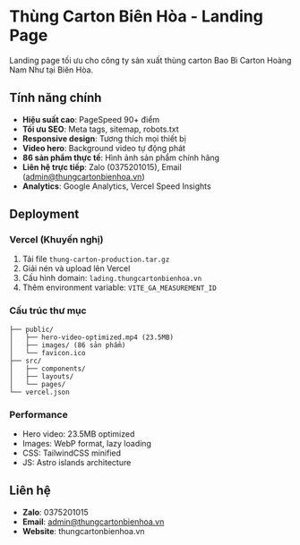 # Thùng Carton Biên Hòa - Landing Page

Landing page tối ưu cho công ty sản xuất thùng carton Bao Bì Carton Hoàng Nam Như tại Biên Hòa.

## Tính năng chính

- **Hiệu suất cao**: PageSpeed 90+ điểm
- **Tối ưu SEO**: Meta tags, sitemap, robots.txt
- **Responsive design**: Tương thích mọi thiết bị
- **Video hero**: Background video tự động phát
- **86 sản phẩm thực tế**: Hình ảnh sản phẩm chính hãng
- **Liên hệ trực tiếp**: Zalo (0375201015), Email (admin@thungcartonbienhoa.vn)
- **Analytics**: Google Analytics, Vercel Speed Insights

## Deployment

### Vercel (Khuyến nghị)

1. Tải file `thung-carton-production.tar.gz`
2. Giải nén và upload lên Vercel
3. Cấu hình domain: `lading.thungcartonbienhoa.vn`
4. Thêm environment variable: `VITE_GA_MEASUREMENT_ID`

### Cấu trúc thư mục

```
├── public/
│   ├── hero-video-optimized.mp4 (23.5MB)
│   ├── images/ (86 sản phẩm)
│   └── favicon.ico
├── src/
│   ├── components/
│   ├── layouts/
│   └── pages/
└── vercel.json
```

### Performance

- Hero video: 23.5MB optimized
- Images: WebP format, lazy loading
- CSS: TailwindCSS minified
- JS: Astro islands architecture

## Liên hệ

- **Zalo**: 0375201015
- **Email**: admin@thungcartonbienhoa.vn
- **Website**: thungcartonbienhoa.vn